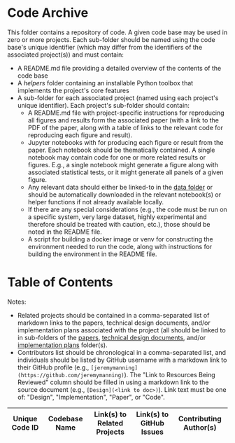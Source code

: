 # Code Archive

This folder contains a repository of code. A given code base may be used in zero or more projects. Each sub-folder should be named using the code base's unique identifier (which may differ from the identifiers of the associated project(s)) and must contain:
  - A README.md file providing a detailed overview of the contents of the code base
  - A *helpers* folder containing an installable Python toolbox that implements the project's core features
  - A sub-folder for each associated project (named using each project's unique identifier). Each project's sub-folder should contain:
    - A README.md file with project-specific instructions for reproducing all figures and results form the associated paper (with a link to the PDF of the paper, along with a table of links to the relevant code for reproducing each figure and result).
    - Jupyter notebooks with for producing each figure or result from the paper. Each notebook should be thematically contained. A single notebook may contain code for one or more related results or figures. E.g., a single notebook might generate a figure along with associated statistical tests, or it might generate all panels of a given figure.
    - Any relevant data should either be linked-to in the [data folder](https://github.com/ContextLab/llmXive/tree/main/data) or should be automatically downloaded in the relevant notebook(s) or helper functions if not already available locally.
    - If there are any special considerations (e.g., the code must be run on a specific system, very large dataset, highly experimental and therefore should be treated with caution, etc.), those should be noted in the README file.
    - A script for building a docker image or venv for constructing the environment needed to run the code, along with instructions for building the environment in the README file.

# Table of Contents

Notes:
  - Related projects should be contained in a comma-separated list of markdown links to the papers, technical design documents, and/or implementation plans associated with the project (all should be linked to in sub-folders of the [papers](https://github.com/ContextLab/llmXive/tree/main/papers), [technical design documents](https://github.com/ContextLab/llmXive/tree/main/technical_design_documents), and/or [implementation plans](https://github.com/ContextLab/llmXive/tree/main/implementation_plans) folder(s).
  - Contributors list should be chronological in a comma-separated list, and individuals should be listed by GitHub username with a markdown link to their GitHub profile (e.g., `[jeremymanning](https://github.com/jeremymanning)`). The "Link to Resources Being Reviewed" column should be filled in using a markdown link to the source document (e.g., `[Design](<link to doc>)`). Link text must be one of: "Design", "Implementation", "Paper", or "Code".

| Unique Code ID | Codebase Name | Link(s) to Related Projects | Link(s) to GitHub Issues | Contributing Author(s) |
|----------------|---------------|-----------------------------|--------------------------|------------------------|
